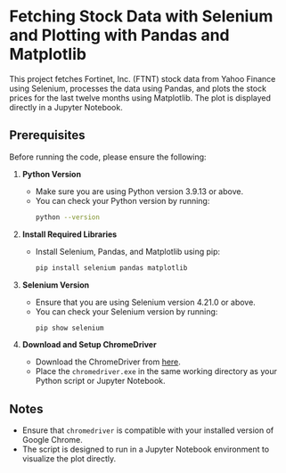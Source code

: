 # Fetching Stock Data with Selenium and Plotting with Pandas and Matplotlib

This project fetches Fortinet, Inc. (FTNT) stock data from Yahoo Finance using Selenium, processes the data using Pandas, and plots the stock prices for the last twelve months using Matplotlib. The plot is displayed directly in a Jupyter Notebook.

## Prerequisites

Before running the code, please ensure the following:

1. **Python Version**
   - Make sure you are using Python version 3.9.13 or above.
   - You can check your Python version by running:
     ```bash
     python --version
     ```

2. **Install Required Libraries**
   - Install Selenium, Pandas, and Matplotlib using pip:
     ```bash
     pip install selenium pandas matplotlib
     ```

3. **Selenium Version**
   - Ensure that you are using Selenium version 4.21.0 or above.
   - You can check your Selenium version by running:
     ```bash
     pip show selenium
     ```

4. **Download and Setup ChromeDriver**
   - Download the ChromeDriver from [here](https://sites.google.com/chromium.org/driver/downloads).
   - Place the `chromedriver.exe` in the same working directory as your Python script or Jupyter Notebook.

## Notes

- Ensure that `chromedriver` is compatible with your installed version of Google Chrome.
- The script is designed to run in a Jupyter Notebook environment to visualize the plot directly.